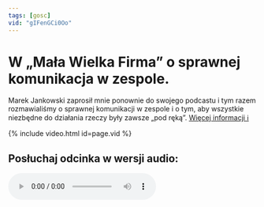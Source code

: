 ```yaml
---
tags: [gosc]
vid: "gIFenGCi0Oo"
---
```


# W „Mała Wielka Firma” o sprawnej komunikacja w zespole.

Marek Jankowski zaprosił mnie ponownie do swojego podcastu i tym razem rozmawialiśmy o sprawnej komunikacji w zespole i o tym, aby wszystkie niezbędne do działania rzeczy były zawsze „pod ręką”.
 [Więcej informacji ℹ️](https://malawielkafirma.pl/komunikacja-w-zespole/)

{% include video.html id=page.vid %}

<!--More-->

## Posłuchaj odcinka w wersji audio:

<audio controls>
<source src="https://api.spreaker.com/v2/episodes/17543162/download.mp3" type="audio/mpeg">
</audio>


[n]: https://michael.gratis/nozbe_pl